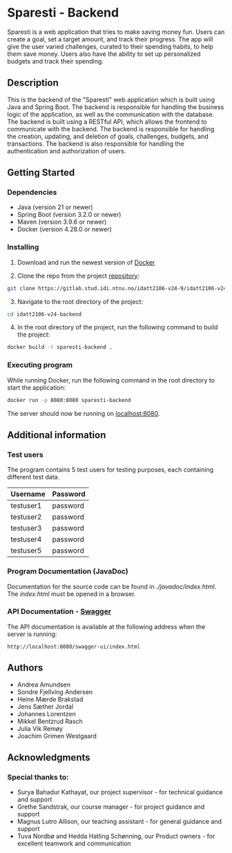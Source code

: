 # Sparesti - Backend

Sparesti is a web application that tries to make saving money fun. Users can create a goal, set a target amount, and track their progress.
The app will give the user varied challenges, curated to their spending habits, to help them save money.
Users also have the ability to set up personalized budgets and track their spending.

## Description

This is the backend of the "Sparesti" web application which is built using Java and Spring Boot.
The backend is responsible for handling the business logic of the application, as well as the communication with the database.
The backend is built using a RESTful API, which allows the frontend to communicate with the backend.
The backend is responsible for handling the creation, updating, and deletion of goals, challenges, budgets, and transactions.
The backend is also responsible for handling the authentication and authorization of users.

## Getting Started

### Dependencies

* Java (version 21 or newer)
* Spring Boot (version 3.2.0 or newer)
* Maven (version 3.9.6 or newer)
* Docker (version 4.28.0 or newer)


### Installing

1. Download and run the newest version of [Docker](https://www.docker.com/products/docker-desktop)

2. Clone the repo from the project [repository](https://gitlab.stud.idi.ntnu.no/idatt2106-v24-9/idatt2106-v24-backend.git):
```sh
git clone https://gitlab.stud.idi.ntnu.no/idatt2106-v24-9/idatt2106-v24-backend.git
```
3. Navigate to the root directory of the project:
```sh
cd idatt2106-v24-backend
```
4. In the root directory of the project, run the following command to build the project:
```sh
docker build -t sparesti-backend .
```


### Executing program

While running Docker, run the following command in the root directory to start the application:
```sh
docker run -p 8080:8080 sparesti-backend
```
The server should now be running on [localhost:8080](http://localhost:8080/).


## Additional information

### Test users

The program contains 5 test users for testing purposes, each containing different test data.


| Username   | Password  |
|------------|-----------|
| testuser1  | password  |
| testuser2  | password  |
| testuser3  | password  |
| testuser4  | password  |
| testuser5  | password  |


### Program Documentation (JavaDoc)

Documentation for the source code can be found in *./javadoc/index.html*. The *index.html* must be opened in a browser.

### API Documentation - [Swagger](http://localhost:8080/swagger-ui/index.html)

The API documentation is available at the following address when the server is running:
```
http://localhost:8080/swagger-ui/index.html
```

## Authors

* Andrea Amundsen
* Sondre Fjellving Andersen
* Heine Mærde Brakstad
* Jens Sæther Jordal
* Johannes Lorentzen
* Mikkel Bentzrud Rasch
* Julia Vik Remøy
* Joachim Grimen Westgaard


## Acknowledgments

### Special thanks to:

* Surya Bahadur Kathayat, our project supervisor - for technical guidance and support
* Grethe Sandstrak, our course manager - for project guidance and support
* Magnus Lutro Allison, our teaching assistant - for general guidance and support
* Tuva Nordbø and Hedda Hatling Schønning, our Product owners - for excellent teamwork and communication
